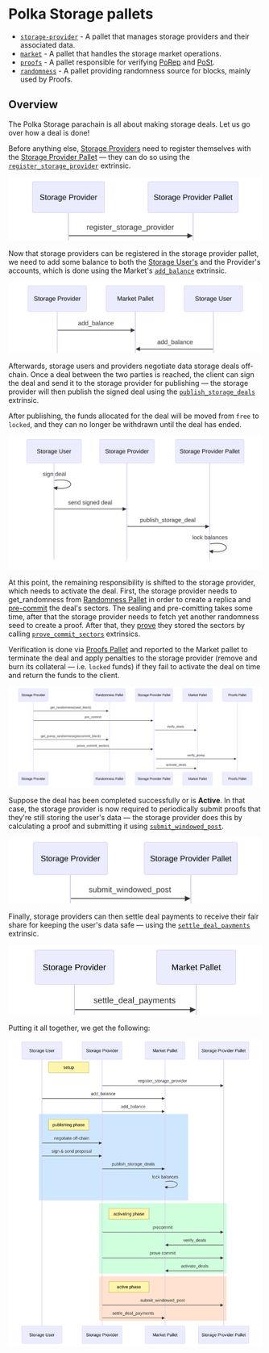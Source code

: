 # Polka Storage pallets

- [`storage-provider`](storage-provider.md) - A pallet that manages storage providers and their associated data.
- [`market`](market.md) - A pallet that handles the storage market operations.
- [`proofs`](proofs.md) - A pallet responsible for verifying [PoRep](../../glossary.md#porep) and [PoSt](../../glossary.md#post).
- [`randomness`](randomness.md) - A pallet providing randomness source for blocks, mainly used by Proofs.

## Overview

The Polka Storage parachain is all about making storage deals. Let us go over how a deal is done!

Before anything else, [Storage Providers](../../glossary.md#storage-provider) need to register themselves with the [Storage Provider Pallet](./storage-provider.md) — they can do so using the [`register_storage_provider`](./storage-provider.md#register_storage_provider) extrinsic.

<img src="../../images/storage-provider/register_storage_provider.svg" alt="Storage Provider registration">

Now that storage providers can be registered in the storage provider pallet, we need to add some balance to both the
[Storage User's](../../glossary.md#storage-user) and the Provider's accounts,
which is done using the Market's [`add_balance`](./market.md#add_balance) extrinsic.

<img src="../../images/market/add_balance.svg" alt="Adding balance to Market accounts">

Afterwards, storage users and providers negotiate data storage deals off-chain.
Once a deal between the two parties is reached, the client can sign the deal and send it to the storage provider for publishing
— the storage provider will then publish the signed deal using the [`publish_storage_deals`](market.md#publish_storage_deals) extrinsic.

After publishing, the funds allocated for the deal will be moved from `free` to `locked`, and they can no longer be withdrawn until the deal has ended.

<img src="../../images/market/publish_storage_deals.svg" alt="Publishing storage deals">

At this point, the remaining responsibility is shifted to the storage provider, which needs to activate the deal.
First, the storage provider needs to get_randomness from [Randomness Pallet](./randomness.md) in order to create a replica and
[pre-commit](./storage-provider.md#pre_commit_sectors) the deal's sectors.
The sealing and pre-comitting takes some time, after that the storage provider needs to fetch yet another randomness seed to create a proof.
After that, they [prove](./storage-provider.md#prove_commit_sectors) they stored the sectors by calling [`prove_commit_sectors`](./storage-provider.md#prove_commit_sectors) extrinsics.

Verification is done via [Proofs Pallet](./proofs.md) and reported to the Market pallet to terminate the deal and apply penalties to the storage provider
(remove and burn its collateral — i.e. `locked` funds) if they fail to activate the deal on time and return the funds to the client.

<img src="../../images/storage-provider/sector_activation.svg" alt="Deal activation">

Suppose the deal has been completed successfully or is **Active**.
In that case, the storage provider is now required to periodically submit proofs that they're still storing the user's data
— the storage provider does this by calculating a proof and submitting it using [`submit_windowed_post`](./storage-provider.md#submit_windowed_post).

<img src="../../images/storage-provider/submit_windowed_post.svg" alt="Proving the data is still stored">

Finally, storage providers can then settle deal payments to receive their fair share for keeping the user's data safe — using the [`settle_deal_payments`](./market.md#settle_deal_payments) extrinsic.

<img src="../../images/market/settle_deal_payments.svg" alt="Settling deal payments">

Putting it all together, we get the following:

<img id="figure-overview" src="../../images/overview_flow.svg" alt="The described flow">



